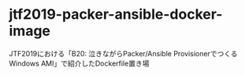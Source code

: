 # jtf2019-packer-ansible-docker-image
JTF2019における「B20: 泣きながらPacker/Ansible ProvisionerでつくるWindows AMI」で紹介したDockerfile置き場

